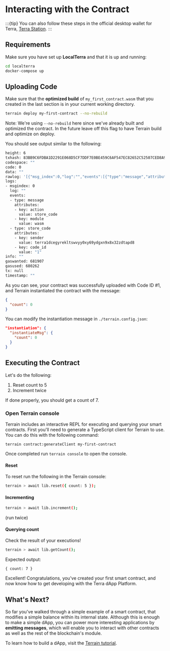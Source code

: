 # Interacting with the Contract

:::{tip}
You can also follow these steps in the official desktop wallet for Terra, [Terra Station](https://station.terra.money).
:::

## Requirements

Make sure you have set up **LocalTerra** and that it is up and running:

```sh
cd localterra
docker-compose up
```

## Uploading Code

Make sure that the **optimized build** of `my_first_contract.wasm` that you created in the last section is in your current working directory.

```sh
terrain deploy my-first-contract --no-rebuild
```

Note: We're using `--no-rebuild` here since we've already built and optimized the contract. In the future leave off this flag to have Terrain build and optimize on deploy.

You should see output similar to the following:

```sh
height: 6
txhash: 83BB9C6FDBA1D2291E068D5CF7DDF7E0BE459C6AF547EC82652C52507CED8A9F
codespace: ""
code: 0
data: ""
rawlog: '[{"msg_index":0,"log":"","events":[{"type":"message","attributes":[{"key":"action","value":"store_code"},{"key":"module","value":"wasm"}]},{"type":"store_code","attributes":[{"key":"sender","value":"terra1dcegyrekltswvyy0xy69ydgxn9x8x32zdtapd8"},{"key":"code_id","value":"1"}]}]}]'
logs:
- msgindex: 0
  log: ""
  events:
  - type: message
    attributes:
    - key: action
      value: store_code
    - key: module
      value: wasm
  - type: store_code
    attributes:
    - key: sender
      value: terra1dcegyrekltswvyy0xy69ydgxn9x8x32zdtapd8
    - key: code_id
      value: "1"
info: ""
gaswanted: 681907
gasused: 680262
tx: null
timestamp: ""
```

As you can see, your contract was successfully uploaded with Code ID #1, and Terrain instantiated the contract with the message: 

```json
{
  "count": 0
}
```

You can modify the instantiation message in `./terrain.config.json`: 

```json
"instantiation": {
  "instantiateMsg": {
    "count": 0
  }
}
```

## Executing the Contract

Let's do the following:

1. Reset count to 5
2. Increment twice

If done properly, you should get a count of 7.

### Open Terrain console

Terrain includes an interactive REPL for executing and querying your smart contracts. First you'll need to generate a TypeScript client for Terrain to use. You can do this with the following command: 

```
terrain contract:generateClient my-first-contract
```

Once completed run `terrain console` to open the console.

#### Reset

To reset run the following in the Terrain console:

```sh
terrain > await lib.reset({ count: 5 });
```

#### Incrementing

```sh
terrain > await lib.increment();
```

(run twice)

#### Querying count

Check the result of your executions!

```sh
terrain > await lib.getCount();
```

Expected output:

```
{ count: 7 }
```

Excellent! Congratulations, you've created your first smart contract, and now know how to get developing with the Terra dApp Platform.

## What's Next?

So far you've walked through a simple example of a smart contract, that modifies a simple balance within its internal state. Although this is enough to make a simple dApp, you can power more interesting applications by **emitting messages**, which will enable you to interact with other contracts as well as the rest of the blockchain's module.

To learn how to build a dApp, visit the [Terrain tutorial](../../terrain/initial-setup.md).
